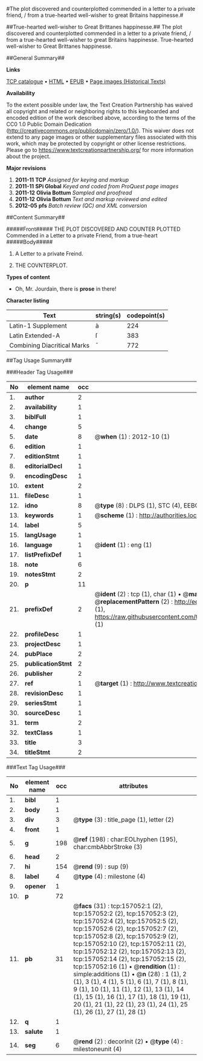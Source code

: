 #The plot discovered and counterplotted commended in a letter to a private friend, / from a true-hearted well-wisher to great Britains happinesse.#

##True-hearted well-wisher to Great Brittanes happinesse.##
The plot discovered and counterplotted commended in a letter to a private friend, / from a true-hearted well-wisher to great Britains happinesse.
True-hearted well-wisher to Great Brittanes happinesse.

##General Summary##

**Links**

[TCP catalogue](http://www.ota.ox.ac.uk/tcp/)  • 
[HTML](http://tei.it.ox.ac.uk/tcp/Texts-HTML/free/A90/A90788.html)  • 
[EPUB](http://tei.it.ox.ac.uk/tcp/Texts-EPUB/free/A90/A90788.epub) • 
[Page images (Historical Texts)](https://historicaltexts.jisc.ac.uk/eebo-99860128e)

**Availability**

To the extent possible under law, the Text Creation Partnership has waived all copyright and related or neighboring rights to this keyboarded and encoded edition of the work described above, according to the terms of the CC0 1.0 Public Domain Dedication (http://creativecommons.org/publicdomain/zero/1.0/). This waiver does not extend to any page images or other supplementary files associated with this work, which may be protected by copyright or other license restrictions. Please go to https://www.textcreationpartnership.org/ for more information about the project.

**Major revisions**

1. __2011-11__ __TCP__ *Assigned for keying and markup*
1. __2011-11__ __SPi Global__ *Keyed and coded from ProQuest page images*
1. __2011-12__ __Olivia Bottum__ *Sampled and proofread*
1. __2011-12__ __Olivia Bottum__ *Text and markup reviewed and edited*
1. __2012-05__ __pfs__ *Batch review (QC) and XML conversion*

##Content Summary##

#####Front#####
THE PLOT DISCOVERED AND COUNTER PLOTTED Commended in a Letter to a private Friend, from a true-heart
#####Body#####

1. A Letter to a private Freind.

1. THE COVNTERPLOT.

**Types of content**

  * Oh, Mr. Jourdain, there is **prose** in there!

**Character listing**


|Text|string(s)|codepoint(s)|
|---|---|---|
|Latin-1 Supplement|à|224|
|Latin Extended-A|ſ|383|
|Combining             Diacritical Marks|̄|772|

##Tag Usage Summary##

###Header Tag Usage###

|No|element name|occ|attributes|
|---|---|---|---|
|1.|__author__|2||
|2.|__availability__|1||
|3.|__biblFull__|1||
|4.|__change__|5||
|5.|__date__|8| @__when__ (1) : 2012-10 (1)|
|6.|__edition__|1||
|7.|__editionStmt__|1||
|8.|__editorialDecl__|1||
|9.|__encodingDesc__|1||
|10.|__extent__|2||
|11.|__fileDesc__|1||
|12.|__idno__|8| @__type__ (8) : DLPS (1), STC (4), EEBO-CITATION (1), PROQUEST (1), VID (1)|
|13.|__keywords__|1| @__scheme__ (1) : http://authorities.loc.gov/ (1)|
|14.|__label__|5||
|15.|__langUsage__|1||
|16.|__language__|1| @__ident__ (1) : eng (1)|
|17.|__listPrefixDef__|1||
|18.|__note__|6||
|19.|__notesStmt__|2||
|20.|__p__|11||
|21.|__prefixDef__|2| @__ident__ (2) : tcp (1), char (1)  •  @__matchPattern__ (2) : ([0-9\-]+):([0-9IVX]+) (1), (.+) (1)  •  @__replacementPattern__ (2) : http://eebo.chadwyck.com/downloadtiff?vid=$1&page=$2 (1), https://raw.githubusercontent.com/textcreationpartnership/Texts/master/tcpchars.xml#$1 (1)|
|22.|__profileDesc__|1||
|23.|__projectDesc__|1||
|24.|__pubPlace__|2||
|25.|__publicationStmt__|2||
|26.|__publisher__|2||
|27.|__ref__|1| @__target__ (1) : http://www.textcreationpartnership.org/docs/. (1)|
|28.|__revisionDesc__|1||
|29.|__seriesStmt__|1||
|30.|__sourceDesc__|1||
|31.|__term__|2||
|32.|__textClass__|1||
|33.|__title__|3||
|34.|__titleStmt__|2||


###Text Tag Usage###

|No|element name|occ|attributes|
|---|---|---|---|
|1.|__bibl__|1||
|2.|__body__|1||
|3.|__div__|3| @__type__ (3) : title_page (1), letter (2)|
|4.|__front__|1||
|5.|__g__|198| @__ref__ (198) : char:EOLhyphen (195), char:cmbAbbrStroke (3)|
|6.|__head__|2||
|7.|__hi__|154| @__rend__ (9) : sup (9)|
|8.|__label__|4| @__type__ (4) : milestone (4)|
|9.|__opener__|1||
|10.|__p__|72||
|11.|__pb__|31| @__facs__ (31) : tcp:157052:1 (2), tcp:157052:2 (2), tcp:157052:3 (2), tcp:157052:4 (2), tcp:157052:5 (2), tcp:157052:6 (2), tcp:157052:7 (2), tcp:157052:8 (2), tcp:157052:9 (2), tcp:157052:10 (2), tcp:157052:11 (2), tcp:157052:12 (2), tcp:157052:13 (2), tcp:157052:14 (2), tcp:157052:15 (2), tcp:157052:16 (1)  •  @__rendition__ (1) : simple:additions (1)  •  @__n__ (28) : 1 (1), 2 (1), 3 (1), 4 (1), 5 (1), 6 (1), 7 (1), 8 (1), 9 (1), 10 (1), 11 (1), 12 (1), 13 (1), 14 (1), 15 (1), 16 (1), 17 (1), 18 (1), 19 (1), 20 (1), 21 (1), 22 (1), 23 (1), 24 (1), 25 (1), 26 (1), 27 (1), 28 (1)|
|12.|__q__|1||
|13.|__salute__|1||
|14.|__seg__|6| @__rend__ (2) : decorInit (2)  •  @__type__ (4) : milestoneunit (4)|
